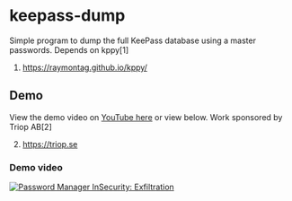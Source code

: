 # keepass-dump

Simple program to dump the full KeePass database using a master passwords. Depends on kppy[1]

1. https://raymontag.github.io/kppy/

## Demo

View the demo video on [YouTube here](https://www.youtube.com/watch?v=27EofrWbj4w) or view below. Work sponsored by Triop AB[2]

2. https://triop.se

### Demo video

[![Password Manager InSecurity: Exfiltration](https://img.youtube.com/vi/27EofrWbj4w/0.jpg)](https://www.youtube.com/watch?v=27EofrWbj4w)
